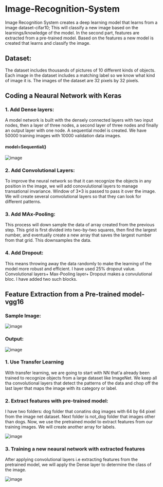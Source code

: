 # Image-Recognition-System
Image Recognition System creates a deep learning model that learns from a image dataset-cifar10; This will classify a new image based on the learnings/knowledge of the model. In the second part, features are extracted from a pre-trained model. Based on the features a new model is created that learns and classify the image.

## Dataset:

The dataset includes thousands of pictures of 10 different kinds of objects. Each image in the dataset includes a matching label so we know what kind of image it is. The images of the dataset are 32 pixels by 32 pixels.

## Coding a Neaural Network with Keras

### 1. Add Dense layers:

A model network is built with the densely connected layers with two input nodes, then a layer of three nodes, a second layer of three nodes and finally an output layer with one node. A sequential model is created. We have 50000 training images with 10000 validation data images.
#### model=Sequential()

![image](https://user-images.githubusercontent.com/54689111/82656129-3bbeb900-9bf1-11ea-9ebe-932dfd04e8ca.png)


### 2. Add Convolutional Layers:

To improve the neural network so that it can recognize the objects in any position in the image, we will add conovulutional layers to manage transational invariance. Window of 3*3 is passed to pass it over the image. We will create several comvolutional layers so that they can look for different patterns.

### 3. Add MAx-Pooling:

This process will down sample the data of array created from the previous step. This grid is first divided into two-by-two squares, then find the largest number, and eventually create a new array that saves the largest number from that grid. This downsamples the data. 

### 4. Add Dropout:

This means throwing away the data randomly to make the learning of the model more robust and efficient. I have used 25% dropout value. Convolutional layers+ Max-Pooling layer+ Dropout makes a convulutional bloc. I have added two such blocks.

## Feature Extraction from a Pre-trained model- vgg16

### Sample Image:

![image](https://user-images.githubusercontent.com/54689111/82658218-a0c7de00-9bf4-11ea-8a6d-16f5ba697046.png)

### Output:

![image](https://user-images.githubusercontent.com/54689111/82658290-bd641600-9bf4-11ea-9b1b-9e40389c0162.png)

### 1. Use Transfer Learning

With transfer learning, we are going to start with NN that'a already been trained to recognize objects from a large dataset like ImageNet. We keep all tha convolutional layers that detect the patterns  of the data and chop off the last layer that maps the image with its category or label.

### 2. Extract features with pre-trained model:

I have two folders: dog folder that conatins dog images with 64 by 64 pixel from the image net dataset. Next folder is not_dog folder that images other than dogs. Now, we use the pretrained model to extract features from our training images. We will create another array for labels. 

![image](https://user-images.githubusercontent.com/54689111/82657234-0915c000-9bf3-11ea-9c53-aecfcbb7c8e9.png)

### 3. Training a new neaural network with extracted features

After applying convolutional layers i.e extracting features from the pretrained model, we will apply the Dense layer to determine the class of the image.

![image](https://user-images.githubusercontent.com/54689111/82657388-4712e400-9bf3-11ea-8584-ed48458e1ed7.png)


